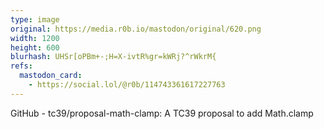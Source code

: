 ```yaml
---
type: image
original: https://media.r0b.io/mastodon/original/620.png
width: 1200
height: 600
blurhash: UHSr[oPBm+-;H=X-ivtR%gr=kWRj?^rWkrM{
refs:
  mastodon_card:
    - https://social.lol/@r0b/114743361617227763
---
```


GitHub - tc39/proposal-math-clamp: A TC39 proposal to add Math.clamp
